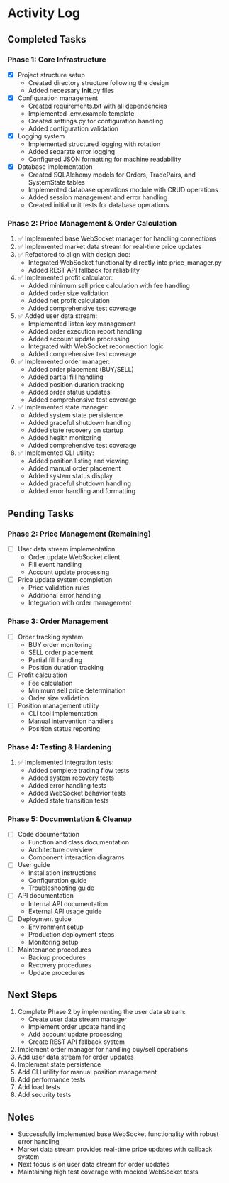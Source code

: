 # Activity Log

## Completed Tasks

### Phase 1: Core Infrastructure
- [x] Project structure setup
  - Created directory structure following the design
  - Added necessary __init__.py files
- [x] Configuration management
  - Created requirements.txt with all dependencies
  - Implemented .env.example template
  - Created settings.py for configuration handling
  - Added configuration validation
- [x] Logging system
  - Implemented structured logging with rotation
  - Added separate error logging
  - Configured JSON formatting for machine readability
- [x] Database implementation
  - Created SQLAlchemy models for Orders, TradePairs, and SystemState tables
  - Implemented database operations module with CRUD operations
  - Added session management and error handling
  - Created initial unit tests for database operations

### Phase 2: Price Management & Order Calculation
1. ✅ Implemented base WebSocket manager for handling connections
2. ✅ Implemented market data stream for real-time price updates
3. ✅ Refactored to align with design doc:
   - Integrated WebSocket functionality directly into price_manager.py
   - Added REST API fallback for reliability
4. ✅ Implemented profit calculator:
   - Added minimum sell price calculation with fee handling
   - Added order size validation
   - Added net profit calculation
   - Added comprehensive test coverage
5. ✅ Added user data stream:
   - Implemented listen key management
   - Added order execution report handling
   - Added account update processing
   - Integrated with WebSocket reconnection logic
   - Added comprehensive test coverage
6. ✅ Implemented order manager:
   - Added order placement (BUY/SELL)
   - Added partial fill handling
   - Added position duration tracking
   - Added order status updates
   - Added comprehensive test coverage
7. ✅ Implemented state manager:
   - Added system state persistence
   - Added graceful shutdown handling
   - Added state recovery on startup
   - Added health monitoring
   - Added comprehensive test coverage
8. ✅ Implemented CLI utility:
   - Added position listing and viewing
   - Added manual order placement
   - Added system status display
   - Added graceful shutdown handling
   - Added error handling and formatting

## Pending Tasks

### Phase 2: Price Management (Remaining)
- [ ] User data stream implementation
  - Order update WebSocket client
  - Fill event handling
  - Account update processing
- [ ] Price update system completion
  - Price validation rules
  - Additional error handling
  - Integration with order management

### Phase 3: Order Management
- [ ] Order tracking system
  - BUY order monitoring
  - SELL order placement
  - Partial fill handling
  - Position duration tracking
- [ ] Profit calculation
  - Fee calculation
  - Minimum sell price determination
  - Order size validation
- [ ] Position management utility
  - CLI tool implementation
  - Manual intervention handlers
  - Position status reporting

### Phase 4: Testing & Hardening
1. ✅ Implemented integration tests:
   - Added complete trading flow tests
   - Added system recovery tests
   - Added error handling tests
   - Added WebSocket behavior tests
   - Added state transition tests

### Phase 5: Documentation & Cleanup
- [ ] Code documentation
  - Function and class documentation
  - Architecture overview
  - Component interaction diagrams
- [ ] User guide
  - Installation instructions
  - Configuration guide
  - Troubleshooting guide
- [ ] API documentation
  - Internal API documentation
  - External API usage guide
- [ ] Deployment guide
  - Environment setup
  - Production deployment steps
  - Monitoring setup
- [ ] Maintenance procedures
  - Backup procedures
  - Recovery procedures
  - Update procedures

## Next Steps
1. Complete Phase 2 by implementing the user data stream:
   - Create user data stream manager
   - Implement order update handling
   - Add account update processing
   - Create REST API fallback system
2. Implement order manager for handling buy/sell operations
3. Add user data stream for order updates
4. Implement state persistence
5. Add CLI utility for manual position management
6. Add performance tests
7. Add load tests
8. Add security tests

## Notes
- Successfully implemented base WebSocket functionality with robust error handling
- Market data stream provides real-time price updates with callback system
- Next focus is on user data stream for order updates
- Maintaining high test coverage with mocked WebSocket tests 